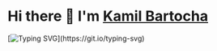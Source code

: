 # Hi there 👋 I'm [Kamil Bartocha](https://github.com/KamilBartocha)
[![Typing SVG](https://readme-typing-svg.herokuapp.com/?lines=Test+Automation+Engineer;QA+|+Python+|+Robot+Framework;Applied+Mathematics+|+ML;)](https://git.io/typing-svg)


